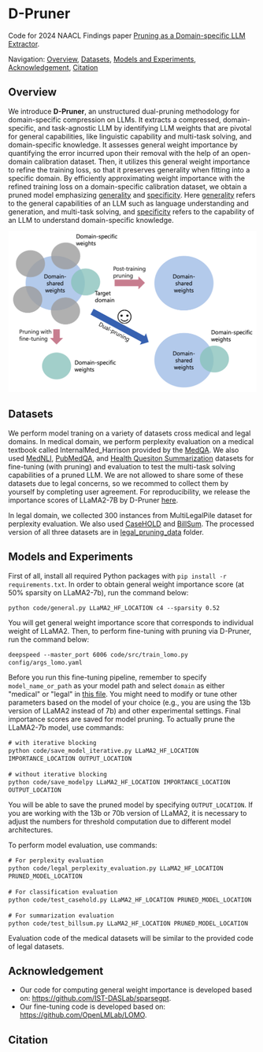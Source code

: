# D-Pruner
Code for 2024 NAACL Findings paper [Pruning as a Domain-specific LLM Extractor]().

Navigation:
[Overview](#overview), 
[Datasets](#datasets),
[Models and Experiments](#models-and-experiments),
[Acknowledgement](#acknowledgement),
[Citation](#citation)

## Overview
We introduce **D-Pruner**, an unstructured dual-pruning methodology for domain-specific compression on LLMs. It extracts a compressed, domain-specific, and task-agnostic LLM by identifying LLM weights that are pivotal for general capabilities, like linguistic capability and multi-task solving, and domain-specific knowledge. It assesses general weight importance by quantifying the error incurred upon their removal with the help of an open-domain calibration dataset. Then, it utilizes this general weight importance to refine the training loss, so that it preserves generality when fitting into a specific domain. By efficiently approximating weight importance with the refined training loss on a domain-specific calibration dataset, we obtain a pruned model emphasizing <ins>generality</ins> and <ins>specificity</ins>. Here <ins>generality</ins> refers to the general capabilities of an LLM such as language understanding and generation, and multi-task solving, and <ins>specificity</ins> refers to the capability of an LLM to understand domain-specific knowledge.

<p align="center">
	<img src="assets/prune_types_example.png" width="600">
</p>


## Datasets
We perform model traning on a variety of datasets cross medical and legal domains. In medical domain, we perform perplexity evaluation on a medical textbook called InternalMed_Harrison provided by the [MedQA](https://sites.google.com/view/mediqa2021). We also used [MedNLI](https://jgc128.github.io/mednli/), [PubMedQA](https://pubmedqa.github.io/), and [Health Quesiton Summarization](https://sites.google.com/view/mediqa2021#h.4zsdlej0tllb) datasets for fine-tuning (with pruning) and evaluation to test the multi-task solving capabilities of a pruned LLM. We are not allowed to share some of these datasets due to legal concerns, so we recommed to collect them by yourself by completing user agreement. For reproducibility, we release the importance scores of LLaMA2-7B by D-Pruner [here](https://pennstateoffice365-my.sharepoint.com/:u:/g/personal/njz5124_psu_edu/EbhBuV1x0o5EiXRM1beXuU8BUDztvDBYyanFCRLvEAXlKQ?e=jgVMN6).

In legal domain, we collected 300 instances from MultiLegalPile dataset for perplexity evaluation. We also used [CaseHOLD](https://github.com/reglab/casehold) and [BillSum](https://github.com/FiscalNote/BillSum). The processed version of all three datasets are in [legal_pruning_data](/code/legal_pruning_data) folder.

## Models and Experiments
First of all, install all required Python packages with `pip install -r requirements.txt`. In order to obtain general weight importance score (at 50% sparsity on LLaMA2-7b), run the command below:

    python code/general.py LLaMA2_HF_LOCATION c4 --sparsity 0.52

You will get general weight importance score that corresponds to individual weight of LLaMA2. Then, to perform fine-tuning with pruning via D-Pruner, run the command below:

    deepspeed --master_port 6006 code/src/train_lomo.py config/args_lomo.yaml

Before you run this fine-tuning pipeline, remember to specify `model_name_or_path` as your model path and select `domain` as either "medical" or "legal" in [this file](/code/config/args_lomo.yaml). You might need to modify or tune other parameters based on the model of your choice (e.g., you are using the 13b version of LLaMA2 instead of 7b) and other experimental settings. Final importance scores are saved for model pruning. To actually prune the LLaMA2-7b model, use commands:
```
# with iterative blocking
python code/save_model_iterative.py LLaMA2_HF_LOCATION IMPORTANCE_LOCATION OUTPUT_LOCATION

# without iterative blocking
python code/save_modelpy LLaMA2_HF_LOCATION IMPORTANCE_LOCATION OUTPUT_LOCATION

```
You will be able to save the pruned model by specifying `OUTPUT_LOCATION`. If you are working with the 13b or 70b version of LLaMA2, it is necessary to adjust the numbers for threshold computation due to different model architectures.



To perform model evaluation, use commands:

```
# For perplexity evaluation
python code/legal_perplexity_evaluation.py LLaMA2_HF_LOCATION PRUNED_MODEL_LOCATION

# For classification evaluation
python code/test_casehold.py LLaMA2_HF_LOCATION PRUNED_MODEL_LOCATION

# For summarization evaluation
python code/test_billsum.py LLaMA2_HF_LOCATION PRUNED_MODEL_LOCATION

```
Evaluation code of the medical datasets will be similar to the provided code of legal datasets.


## Acknowledgement
* Our code for computing general weight importance is developed based on: https://github.com/IST-DASLab/sparsegpt.
* Our fine-tuning code is developed based on: https://github.com/OpenLMLab/LOMO.

## Citation
